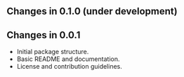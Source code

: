 ## Changes in 0.1.0 (under development)


## Changes in 0.0.1

* Initial package structure.
* Basic README and documentation.
* License and contribution guidelines.
